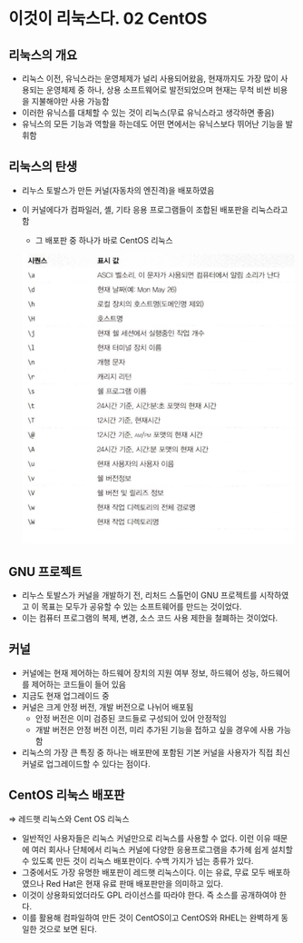 # 이것이 리눅스다. 02 CentOS

## 리눅스의 개요

- 리눅스 이전, 유닉스라는 운영체제가 널리 사용되어왔음, 현재까지도 가장 많이 사용되는 운영체제 중 하나, 상용 소프트웨어로 발전되었으며 현재는 무척 비싼 비용을 지불해야만 사용 가능함
- 이러한 유닉스를 대체할 수 있는 것이 리눅스(무료 유닉스라고 생각하면 좋음)
- 유닉스의 모든 기능과 역할을 하는데도 어떤 면에서는 유닉스보다 뛰어난 기능을 발휘함

## 리눅스의 탄생

- 리누스 토발스가 만든 커널(자동차의 엔진격)을 배포하였음
- 이 커널에다가 컴파일러, 셸, 기타 응용 프로그램들이 조합된 배포판을 리눅스라고 함
    - 그 배포판 중 하나가 바로 CentOS 리눅스
    
    ![Untitled](./image/Untitled.png)
    

## GNU 프로젝트

- 리누스 토발스가 커널을 개발하기 전, 리처드 스톨먼이 GNU 프로젝트를 시작하였고 이 목표는 모두가 공유할 수 있는 소프트웨어를 만드는 것이었다.
- 이는 컴퓨터 프로그램의 복제, 변경, 소스 코드 사용 제한을 철폐하는 것이었다.

## 커널

- 커널에는 현재 제어하는 하드웨어 장치의 지원 여부 정보, 하드웨어 성능, 하드웨어를 제어하는 코드들이 들어 있음
- 지금도 현재 업그레이드 중
- 커널은 크게 안정 버전, 개발 버전으로 나뉘어 배포됨
    - 안정 버전은 이미 검증된 코드들로 구성되어 있어 안정적임
    - 개발 버전은 안정 버전 이전, 미리 추가된 기능을 접하고 싶을 경우에 사용 가능함
- 리눅스의 가장 큰 특징 중 하나는 배포판에 포함된 기본 커널을 사용자가 직접 최신 커널로 업그레이드할 수 있다는 점이다.

## CentOS 리눅스 배포판

⇒ 레드햇 리눅스와 Cent OS 리눅스

- 일반적인 사용자들은 리눅스 커널만으로 리눅스를 사용할 수 없다. 이런 이유 때문에 여러 회사나 단체에서 리눅스 커널에 다양한 응용프로그램을 추가헤 쉽게 설치할 수 있도록 만든 것이 리눅스 배포판이다. 수백 가지가 넘는 종류가 있다.
- 그중에서도 가장 유명한 배포판이 레드햇 리눅스이다. 이는 유료, 무료 모두 배포하였으나 Red Hat은 현재 유료 판매 배포판만을 의미하고 있다.
- 이것이 상용화되었더라도 GPL 라이선스를 따라야 한다. 즉 소스를 공개하여야 한다.
- 이를 활용해 컴파일하여 만든 것이 CentOS이고 CentOS와 RHEL는 완벽하게 동일한 것으로 보면 된다.